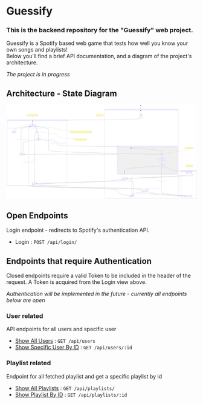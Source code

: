 # Guessify

### This is the backend repository for the "Guessify" web project.
Guessify is a Spotify based web game that tests how well you know your own songs and playlists!</br>
Below you'll find a brief API documentation, and a diagram of the project's architecture.</br>

*The project is in progress*

## Architecture - State Diagram
<img src="./documentation/guessify_diagram.svg">

## Open Endpoints

Login endpoint - redirects to Spotify's authentication API.

* Login : `POST /api/login/`

## Endpoints that require Authentication

Closed endpoints require a valid Token to be included in the header of the
request. 
A Token is acquired from the Login view above.

*Authentication will be implemented in the future - currently all endpoints below are open*


### User related
API endpoints for all users and specific user

* [Show All Users](./documentation/users.md) : `GET /api/users`
* [Show Specific User By ID](./documentation/users.md) : `GET /api/users/:id`

### Playlist related

Endpoint for all fetched playlist and get a specific playlist by id
* [Show All Playlists](./documentation/playlists.md) : `GET /api/playlists/`
* [Show Playlist By ID](./documentation/playlists.md) : `GET /api/playlists/:id`

